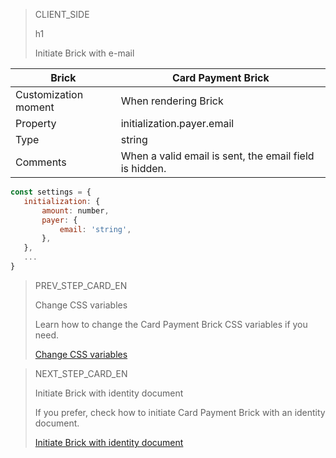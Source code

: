 > CLIENT_SIDE
>
> h1
>
> Initiate Brick with e-mail

| Brick | Card Payment Brick |
| --- | --- |
| Customization moment | When rendering Brick |
| Property | initialization.payer.email |
| Type | string |
| Comments | When a valid email is sent, the email field is hidden. |

```javascript
const settings = {
   initialization: {
       amount: number,
       payer: {
           email: 'string',
       },
   },
   ...
}
```
 
> PREV_STEP_CARD_EN
>
> Change CSS variables
>
> Learn how to change the Card Payment Brick CSS variables if you need.
>
> [Change CSS variables](/developers/en/docs/checkout-bricks/additional-customization/modify-css-variables)

> NEXT_STEP_CARD_EN
>
> Initiate Brick with identity document
>
> If you prefer, check how to initiate Card Payment Brick with an identity document.
>
> [Initiate Brick with identity document](/developers/en/docs/checkout-bricks/additional-customization/initiate-brick-with-document)